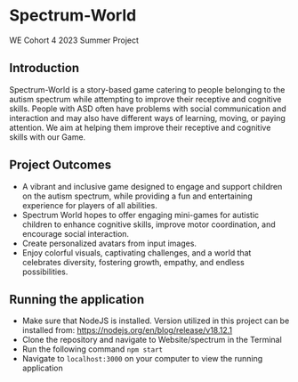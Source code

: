 # Spectrum-World
WE Cohort 4 2023 Summer Project

## Introduction
Spectrum-World is a story-based game catering to people belonging to the autism spectrum while attempting to improve their receptive and cognitive skills.  People with ASD often have problems with social communication and interaction and may also have different ways of learning, moving, or paying attention. We aim at helping them improve their receptive and cognitive skills with our Game.

## Project Outcomes
- A vibrant and inclusive game designed to engage and support children on the autism spectrum, while providing a fun and entertaining experience for players of all abilities.
- Spectrum World hopes to offer engaging mini-games for autistic children to enhance cognitive skills, improve motor coordination, and encourage social interaction.
- Create personalized avatars from input images.
- Enjoy colorful visuals, captivating challenges, and a world that celebrates diversity, fostering growth, empathy, and endless possibilities.

## Running the application
- Make sure that NodeJS is installed. Version utilized in this project can be installed from: https://nodejs.org/en/blog/release/v18.12.1
- Clone the repository and navigate to Website/spectrum in the Terminal
- Run the following command ``` npm start ```
- Navigate to ```localhost:3000``` on your computer to view the running application
